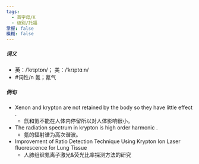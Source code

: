 ```yaml
---
tags:
  - 首字母/K
  - 级别/托福
掌握: false
模糊: false
---
```

##### 词义
- 英：/ˈkrɪptɒn/； 美：/ˈkrɪptɑːn/
- #词性/n  氪；氪气
##### 例句
- Xenon and krypton are not retained by the body so they have little effect .
	- 氙和氪不能在人体内停留所以对人体影响很小。
- The radiation spectrum in krypton is high order harmonic .
	- 氪的辐射谱为高次谐波。
- Improvement of Ratio Detection Technique Using Krypton Ion Laser fluorescence for Lung Tissue
	- 人肺组织氪离子激光&荧光比率探测方法的研究
